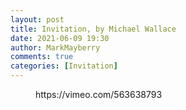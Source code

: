 ```yaml
---
layout: post
title: Invitation, by Michael Wallace
date: 2021-06-09 19:30
author: MarkMayberry
comments: true
categories: [Invitation]
---
```

<!-- wp:embed {"url":"https://vimeo.com/563638793","type":"video","providerNameSlug":"vimeo","responsive":true,"className":"wp-embed-aspect-4-3 wp-has-aspect-ratio"} -->
<figure class="wp-block-embed is-type-video is-provider-vimeo wp-block-embed-vimeo wp-embed-aspect-4-3 wp-has-aspect-ratio"><div class="wp-block-embed__wrapper">
https://vimeo.com/563638793
</div></figure>
<!-- /wp:embed -->
